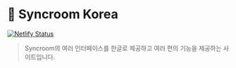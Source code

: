 # 🎼 Syncroom Korea

[![Netlify Status](https://api.netlify.com/api/v1/badges/c449f2e2-8942-4961-8ae2-7c6d94b093dc/deploy-status)](https://app.netlify.com/sites/syncroomkr/deploys)

> Syncroom의 여러 인터페이스를 한글로 제공하고 여러 편의 기능을 제공하는 사이트입니다.

